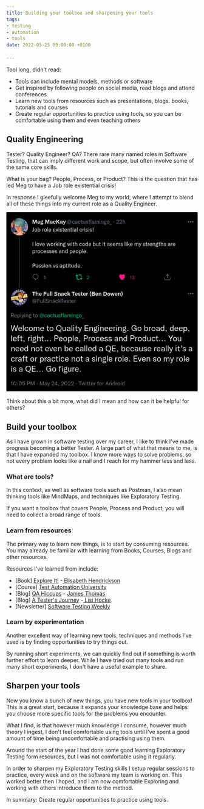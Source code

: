 ```yaml
---
title: Building your toolbox and sharpening your tools
tags:
- testing
- automation
- tools
date: 2022-05-25 00:00:00 +0100

---
```

Tool long, didn't read:

* Tools can include mental models, methods or software
* Get inspired by following people on social media, read blogs and attend conferences
* Learn new tools from resources such as presentations, blogs. books, tutorials and courses
* Create regular opportunities to practice using tools, so you can be comfortable using them and even teaching others

## Quality Engineering

Tester? Quality Engineer? QA? There rare many named roles in Software Testing, that can imply different work and scope, but often involve some of the same core skills.

What is your bag? People, Process, or Product? This is the question that has led Meg to have a Job role existential crisis!

In response I gleefully welcome Meg to my world, where I attempt to blend all of these things into my current role as a Quality Engineer.

![](/uploads/screenshot-from-2022-05-25-18-16-29.png)

Think about this a bit more, what did I mean and how can it be helpful for others?

## Build your toolbox

As I have grown in software testing over my career, I like to think I've made progress becoming a better Tester. A large part of what that means to me, is that I have expanded my toolbox. I know more ways to solve problems, so not every problem looks like a nail and I reach for my hammer less and less.

### What are tools?

In this context, as well as software tools such as Postman, I also mean thinking tools like MindMaps, and techniques like Exploratory Testing.

If you want a toolbox that covers People, Process and Product, you will need to collect a broad range of tools.

### Learn from resources

The primary way to learn new things, is to start by consuming resources. You may already be familiar with learning from Books, Courses, Blogs and other resources. 

Resources I've learned from include:

* \[Book\] [Explore It!](https://www.amazon.co.uk/Explore-Increase-Confidence-Exploratory-Testing/dp/1937785025) -[ Elisabeth Hendrickson](https://twitter.com/testobsessed)
* \[Course\] [Test Automation University](https://testautomationu.applitools.com/)
* \[Blog\] [QA Hiccups](https://qahiccupps.blogspot.com/) - [James Thomas](https://twitter.com/qahiccupps)
* \[Blog\] [A Tester's Journey]() -[ Lisi Hocke](https://twitter.com/lisihocke)
* \[Newsletter\] [Software Testing Weekly](https://softwaretestingweekly.com/)

### Learn by experimentation

Another excellent way of learning new tools, techniques and methods I've used is by finding opportunities to try things out.

By running short experiments, we can quickly find out if something is worth further effort to learn deeper. While I have tried out many tools and run many short experiments, I don't have a useful example to share.

## Sharpen your tools

Now you know a bunch of new things, you have new tools in your toolbox! This is a great start, because it expands your knowledge base and helps you choose more specific tools for the problems you encounter.

What I find, is that however much knowledge I consume, however much theory I ingest, I don't feel comfortable using tools until I've spent a good amount of time being uncomfortable and practising using them.

Around the start of the year I had done some good learning Exploratory Testing form resources, but I was not comfortable using it regularly.

In order to sharpen my Exploratory Testing skills I setup regular sessions to practice, every week and on the software my team is working on. This worked better then I hoped, and I am now comfortable Exploring and working with others introduce them to the method.

In summary: Create regular opportunities to practice using tools.